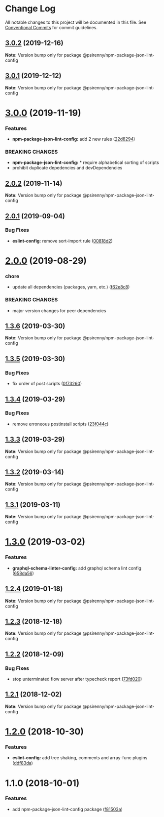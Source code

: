 # Change Log

All notable changes to this project will be documented in this file.
See [Conventional Commits](https://conventionalcommits.org) for commit guidelines.

## [3.0.2](http://github.com/psirenny/monorepo/tree/master/packages/npm-package-json-lint-config/compare/@psirenny/npm-package-json-lint-config@3.0.1...@psirenny/npm-package-json-lint-config@3.0.2) (2019-12-16)

**Note:** Version bump only for package @psirenny/npm-package-json-lint-config





## [3.0.1](http://github.com/psirenny/monorepo/tree/master/packages/npm-package-json-lint-config/compare/@psirenny/npm-package-json-lint-config@3.0.0...@psirenny/npm-package-json-lint-config@3.0.1) (2019-12-12)

**Note:** Version bump only for package @psirenny/npm-package-json-lint-config





# [3.0.0](http://github.com/psirenny/monorepo/tree/master/packages/npm-package-json-lint-config/compare/@psirenny/npm-package-json-lint-config@2.0.2...@psirenny/npm-package-json-lint-config@3.0.0) (2019-11-19)


### Features

* **npm-package-json-lint-config:** add 2 new rules ([22d8294](http://github.com/psirenny/monorepo/tree/master/packages/npm-package-json-lint-config/commit/22d82944175374b223c9b531d0e612c66755c8fe))


### BREAKING CHANGES

* **npm-package-json-lint-config:** * require alphabetical sorting of scripts
* prohibit duplicate depedencies and devDependencies





## [2.0.2](http://github.com/psirenny/monorepo/tree/master/packages/npm-package-json-lint-config/compare/@psirenny/npm-package-json-lint-config@2.0.1...@psirenny/npm-package-json-lint-config@2.0.2) (2019-11-14)

**Note:** Version bump only for package @psirenny/npm-package-json-lint-config





## [2.0.1](http://github.com/psirenny/monorepo/tree/master/packages/npm-package-json-lint-config/compare/@psirenny/npm-package-json-lint-config@2.0.0...@psirenny/npm-package-json-lint-config@2.0.1) (2019-09-04)


### Bug Fixes

* **eslint-config:** remove sort-import rule ([00818d2](http://github.com/psirenny/monorepo/tree/master/packages/npm-package-json-lint-config/commit/00818d2))





# [2.0.0](http://github.com/psirenny/monorepo/tree/master/packages/npm-package-json-lint-config/compare/@psirenny/npm-package-json-lint-config@1.4.1...@psirenny/npm-package-json-lint-config@2.0.0) (2019-08-29)


### chore

* update all dependencies (packages, yarn, etc.) ([f62e8c8](http://github.com/psirenny/monorepo/tree/master/packages/npm-package-json-lint-config/commit/f62e8c8))


### BREAKING CHANGES

* major version changes for peer dependencies





## [1.3.6](https://github.com/psirenny/monorepo/tree/master/packages/npm-package-json-lint-config/compare/@psirenny/npm-package-json-lint-config@1.3.5...@psirenny/npm-package-json-lint-config@1.3.6) (2019-03-30)

**Note:** Version bump only for package @psirenny/npm-package-json-lint-config





## [1.3.5](https://github.com/psirenny/monorepo/tree/master/packages/npm-package-json-lint-config/compare/@psirenny/npm-package-json-lint-config@1.3.4...@psirenny/npm-package-json-lint-config@1.3.5) (2019-03-30)


### Bug Fixes

* fix order of post scripts ([0f73260](https://github.com/psirenny/monorepo/tree/master/packages/npm-package-json-lint-config/commit/0f73260))





## [1.3.4](https://github.com/psirenny/monorepo/tree/master/packages/npm-package-json-lint-config/compare/@psirenny/npm-package-json-lint-config@1.3.3...@psirenny/npm-package-json-lint-config@1.3.4) (2019-03-29)


### Bug Fixes

* remove erroneous postinstall scripts ([23f044c](https://github.com/psirenny/monorepo/tree/master/packages/npm-package-json-lint-config/commit/23f044c))





## [1.3.3](https://github.com/psirenny/monorepo/tree/master/packages/npm-package-json-lint-config/compare/@psirenny/npm-package-json-lint-config@1.3.2...@psirenny/npm-package-json-lint-config@1.3.3) (2019-03-29)

**Note:** Version bump only for package @psirenny/npm-package-json-lint-config





## [1.3.2](https://github.com/psirenny/monorepo/tree/master/packages/npm-package-json-lint-config/compare/@psirenny/npm-package-json-lint-config@1.3.1...@psirenny/npm-package-json-lint-config@1.3.2) (2019-03-14)

**Note:** Version bump only for package @psirenny/npm-package-json-lint-config





## [1.3.1](https://github.com/psirenny/monorepo/tree/master/packages/npm-package-json-lint-config/compare/@psirenny/npm-package-json-lint-config@1.3.0...@psirenny/npm-package-json-lint-config@1.3.1) (2019-03-11)

**Note:** Version bump only for package @psirenny/npm-package-json-lint-config





# [1.3.0](https://github.com/psirenny/monorepo/tree/master/packages/npm-package-json-lint-config/compare/@psirenny/npm-package-json-lint-config@1.2.4...@psirenny/npm-package-json-lint-config@1.3.0) (2019-03-02)


### Features

* **graphql-schema-linter-config:** add graphql schema lint config ([658da56](https://github.com/psirenny/monorepo/tree/master/packages/npm-package-json-lint-config/commit/658da56))





## [1.2.4](https://github.com/psirenny/monorepo/tree/master/packages/npm-package-json-lint-config/compare/@psirenny/npm-package-json-lint-config@1.2.3...@psirenny/npm-package-json-lint-config@1.2.4) (2019-01-18)

**Note:** Version bump only for package @psirenny/npm-package-json-lint-config





## [1.2.3](https://github.com/psirenny/monorepo/tree/master/packages/npm-package-json-lint-config/compare/@psirenny/npm-package-json-lint-config@1.2.2...@psirenny/npm-package-json-lint-config@1.2.3) (2018-12-18)

**Note:** Version bump only for package @psirenny/npm-package-json-lint-config





## [1.2.2](https://github.com/psirenny/monorepo/tree/master/packages/npm-package-json-lint-config/compare/@psirenny/npm-package-json-lint-config@1.2.1...@psirenny/npm-package-json-lint-config@1.2.2) (2018-12-09)


### Bug Fixes

* stop unterminated flow server after typecheck report ([73fd020](https://github.com/psirenny/monorepo/tree/master/packages/npm-package-json-lint-config/commit/73fd020))





## [1.2.1](https://github.com/psirenny/monorepo/tree/master/packages/npm-package-json-lint-config/compare/@psirenny/npm-package-json-lint-config@1.2.0...@psirenny/npm-package-json-lint-config@1.2.1) (2018-12-02)

**Note:** Version bump only for package @psirenny/npm-package-json-lint-config





# [1.2.0](https://github.com/psirenny/monorepo/tree/master/packages/npm-package-json-lint-config/compare/@psirenny/npm-package-json-lint-config@1.1.0...@psirenny/npm-package-json-lint-config@1.2.0) (2018-10-30)


### Features

* **eslint-config:** add tree shaking, comments and array-func plugins ([ddf83da](https://github.com/psirenny/monorepo/tree/master/packages/npm-package-json-lint-config/commit/ddf83da))





<a name="1.1.0"></a>
# 1.1.0 (2018-10-01)


### Features

* add npm-package-json-lint-config package ([f81503a](https://github.com/psirenny/monorepo/tree/master/packages/npm-package-json-lint-config/commit/f81503a))
